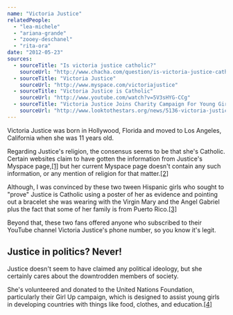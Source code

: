 ```yaml
---
name: "Victoria Justice"
relatedPeople:
  - "lea-michele"
  - "ariana-grande"
  - "zooey-deschanel"
  - "rita-ora"
date: "2012-05-23"
sources:
  - sourceTitle: "Is victoria justice catholic?"
    sourceUrl: "http://www.chacha.com/question/is-victoria-justice-catholic"
  - sourceTitle: "Victoria Justice"
    sourceUrl: "http://www.myspace.com/victoriajustice"
  - sourceTitle: "Victoria Justice is Catholic"
    sourceUrl: "http://www.youtube.com/watch?v=5V3sHYG-CCg"
  - sourceTitle: "Victoria Justice Joins Charity Campaign For Young Girls"
    sourceUrl: "http://www.looktothestars.org/news/5136-victoria-justice-joins-charity-campaign-for-young-girls"
---
```


Victoria Justice was born in Hollywood, Florida and moved to Los Angeles, California when she was 11 years old.

Regarding Justice's religion, the consensus seems to be that she's Catholic. Certain websites claim to have gotten the information from Justice's Myspace page,<a class="source-citation" href="http://www.chacha.com/question/is-victoria-justice-catholic" title="Is victoria justice catholic?">[1]</a> but her current Myspace page doesn't contain any such information, or any mention of religion for that matter.<a class="source-citation" href="http://www.myspace.com/victoriajustice" title="Victoria Justice">[2]</a>

Although, I was convinced by these two tween Hispanic girls who sought to "prove" Justice is Catholic using a poster of her as evidence and pointing out a bracelet she was wearing with the Virgin Mary and the Angel Gabriel plus the fact that some of her family is from Puerto Rico.<a class="source-citation" href="http://www.youtube.com/watch?v=5V3sHYG-CCg" title="Victoria Justice is Catholic">[3]</a>

Beyond that, these two fans offered anyone who subscribed to their YouTube channel Victoria Justice's phone number, so you know it's legit.


## Justice in politics? Never!

Justice doesn't seem to have claimed any political ideology, but she certainly cares about the downtrodden members of society.

She's volunteered and donated to the United Nations Foundation, particularly their Girl Up campaign, which is designed to assist young girls in developing countries with things like food, clothes, and education.<a class="source-citation" href="http://www.looktothestars.org/news/5136-victoria-justice-joins-charity-campaign-for-young-girls" title="Victoria Justice Joins Charity Campaign For Young Girls">[4]</a>